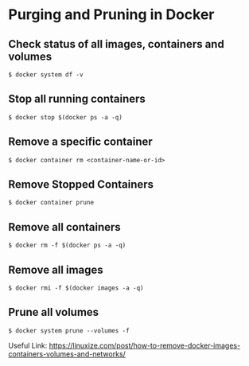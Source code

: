 # Purging and Pruning in Docker

## Check status of all images, containers and volumes

`$ docker system df -v`

## Stop all running containers

`$ docker stop $(docker ps -a -q)`

## Remove a specific container

`$ docker container rm <container-name-or-id>`

## Remove Stopped Containers

`$ docker container prune`

## Remove all containers

`$ docker rm -f $(docker ps -a -q)`

## Remove all images

`$ docker rmi -f $(docker images -a -q)`

## Prune all volumes

`$ docker system prune --volumes -f`

Useful Link: <https://linuxize.com/post/how-to-remove-docker-images-containers-volumes-and-networks/>
